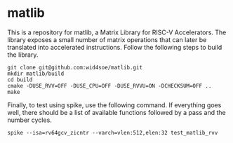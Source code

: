 # matlib

This is a repository for matlib, a Matrix Library for RISC-V Accelerators. The library exposes a small number of matrix operations that can later be translated into accelerated instructions. Follow the following steps to build the library.

```
git clone git@github.com:wid4soe/matlib.git
mkdir matlib/build
cd build
cmake -DUSE_RVV=OFF -DUSE_CPU=OFF -DUSE_RVVU=ON -DCHECKSUM=OFF ..
make
```

Finally, to test using spike, use the following command. If everything goes well, there should be a list of available functions followed by a pass and the number cycles. 

```
spike --isa=rv64gcv_zicntr --varch=vlen:512,elen:32 test_matlib_rvv
```
